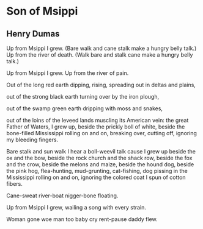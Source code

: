 # Son of Msippi
## Henry Dumas
Up
from Msippi I grew.
(Bare walk and cane stalk
make a hungry belly talk.)
Up
from the river of death.
(Walk bare and stalk cane
make a hungry belly talk.)

Up
from Msippi I grew.
Up
from the river of pain.

Out of the long red earth dipping, rising,
spreading out in deltas and plains,

out of the strong black earth turning
over by the iron plough,

out of the swamp green earth dripping
with moss and snakes,

out of the loins of the leveed lands
muscling its American vein:
the great Father of Waters,
I grew
up,
beside the prickly boll of white,
beside the bone-filled Mississippi
rolling on and on,
breaking over,
cutting off,
ignoring my bleeding fingers.

Bare stalk and sun walk
I hear a boll-weevil talk
cause I grew
up
beside the ox and the bow,
beside the rock church and the shack row,
beside the fox and the crow,
beside the melons and maize,
beside the hound dog,
beside the pink hog,
flea-hunting,
mud-grunting,
cat-fishing,
dog pissing
in the Mississippi
rolling on and on,
ignoring the colored coat I spun
of cotton fibers.

Cane-sweat river-boat
nigger-bone floating.

Up from Msippi
I grew,
wailing a song with every strain.

Woman gone woe man too
baby cry rent-pause daddy flew.